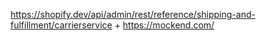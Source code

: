 https://shopify.dev/api/admin/rest/reference/shipping-and-fulfillment/carrierservice
+
https://mockend.com/
